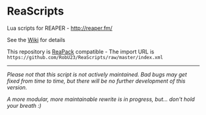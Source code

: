 # ReaScripts

Lua scripts for REAPER - http://reaper.fm/ 

See the [Wiki](https://github.com/RobU23/ReaScripts/wiki) for details

This repository is [ReaPack](https://reapack.com/) compatible - The import URL is `https://github.com/RobU23/ReaScripts/raw/master/index.xml`

---
*Please not that this script is not actively maintained.  Bad bugs may get fixed from time to time, but there will be no further development of this version.*

*A more modular, more maintainable rewrite is in progress, but... don't hold your breath :)*
